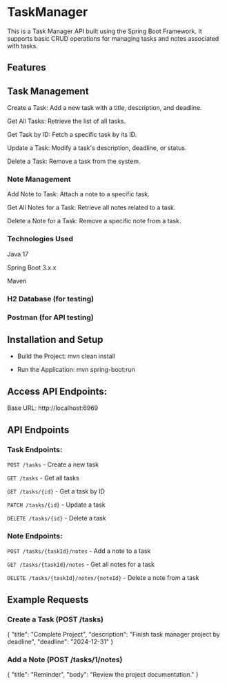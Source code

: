 # TaskManager
This is a Task Manager API built using the Spring Boot Framework. It supports basic CRUD operations for managing tasks and notes associated with tasks.

## Features

## Task Management

 Create a Task: Add a new task with a title, description, and deadline.

 Get All Tasks: Retrieve the list of all tasks.

 Get Task by ID: Fetch a specific task by its ID.

 Update a Task: Modify a task's description, deadline, or status.

 Delete a Task: Remove a task from the system.

### Note Management

Add Note to Task: Attach a note to a specific task.

Get All Notes for a Task: Retrieve all notes related to a task.

Delete a Note for a Task: Remove a specific note from a task.

### Technologies Used

Java 17

Spring Boot 3.x.x

Maven

### H2 Database (for testing)

### Postman (for API testing)

## Installation and Setup

- Build the Project: mvn clean install

- Run the Application: mvn spring-boot:run

## Access API Endpoints:
Base URL: http://localhost:6969

## API Endpoints

### Task Endpoints:

`POST /tasks`  - Create a new task

`GET /tasks` - Get all tasks

`GET /tasks/{id}` - Get a task by ID

`PATCH /tasks/{id}` - Update a task

`DELETE /tasks/{id}` - Delete a task

### Note Endpoints:
`POST /tasks/{taskId}/notes` - Add a note to a task

`GET /tasks/{taskId}/notes` - Get all notes for a task

`DELETE /tasks/{taskId}/notes/{noteId}` - Delete a note from a task

## Example Requests

### Create a Task (POST /tasks)

{
    "title": "Complete Project",
    "description": "Finish task manager project by deadline",
    "deadline": "2024-12-31"
}

### Add a Note (POST /tasks/1/notes)

{
    "title": "Reminder",
    "body": "Review the project documentation."
}


